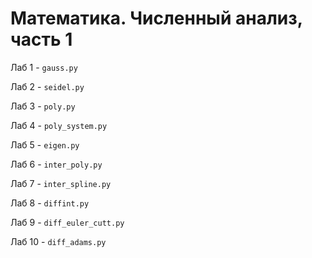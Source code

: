 Математика. Численный анализ, часть 1
=====================================

Лаб 1 - `gauss.py`

Лаб 2 - `seidel.py`

Лаб 3 - `poly.py`

Лаб 4 - `poly_system.py`

Лаб 5 - `eigen.py`

Лаб 6 - `inter_poly.py`

Лаб 7 - `inter_spline.py`

Лаб 8 - `diffint.py`

Лаб 9 - `diff_euler_cutt.py`

Лаб 10 - `diff_adams.py`
